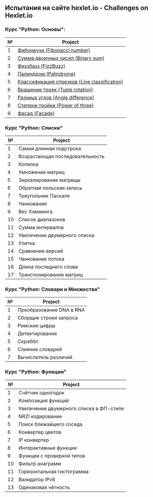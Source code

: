 ## Испытания на сайте hexlet.io - Challenges on Hexlet.io

### Курс "Python: Основы":

№   | Project |  
--- | --- |
1 | [Фибоначчи (Fibonacci number)](https://github.com/HangeZoe/hexlet/blob/master/python-basics/fib.py)
2 | [Сумма двоичных чисел (Binary sum)](https://github.com/HangeZoe/hexlet/blob/master/python-basics/binary_sum.py)
3 | [Физзбазз (FizzBuzz)](https://github.com/HangeZoe/hexlet/blob/master/python-basics/fizzbuzz.py)
4 | [Палиндром (Palindrome)](https://github.com/HangeZoe/hexlet/blob/master/python-basics/palindrome.py)
5 | [Классификация отрезков (Line classification)](https://github.com/HangeZoe/hexlet/blob/master/python-basics/line_classification.py)
6 | [Вращение троек (Tuple rotation)](https://github.com/HangeZoe/hexlet/blob/master/python-basics/tuple_rotation.py)
7 | [Разница углов (Angle difference)](https://github.com/HangeZoe/hexlet/blob/master/python-basics/angle_difference.py)
8 | [Степени тройки (Power of three)](https://github.com/HangeZoe/hexlet/blob/master/python-basics/power3.py)
9 | [Фасад (Facade)](https://github.com/HangeZoe/hexlet/blob/master/python-basics/facade.md)

### Курс "Python: Списки"

№   | Project |
--- | --- |
1 | Самая длинная подстрока
2 | Возрастающая последовательность
3 | Копилка
4 | Умножение матриц
5 | Зеркалирование матрицы
6 | Обратная польская запись
7 | Треугольник Паскаля
8 | Чанкование
9 | Вес Хэмминга
10 | Список диапазонов
11 | Сумма интервалов
12 | Увеличение двумерного списка
13 | Улитка
14 | Сравнение версий
15 | Чанкование потока
16 | Длина последнего слова
17 | Транспонирование матриц

### Курс "Python: Словари и Множества"

№   | Project |
--- | --- |
1 | Преобразование DNA в RNA
2 | Сборщик строки запроса
3 | Римские цифры
4 | Детектирование
5 | Скрэббл
6 | Слияние словарей
7 | Вычислитель различий

### Курс "Python: Функции"

№   | Project |
--- | --- |
1 | Счётчик одногодок
2 | Композиция функций
3 | Увеличение двумерного списка в ФП-стиле
4 | NRZI кодирование
5 | Поиск ближайшего соседа
6 | Конвертер цветов
7 | IP конвертер
8 | Интерактивные функции
9 | Функции с проверкой типов
10 | Фильтр анаграмм
11 | Горизонтальная гистограмма
12 | Валидатор IPv6
13 | Одинаковая чётность
